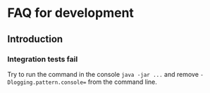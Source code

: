 # FAQ for development

## Introduction

### Integration tests fail

Try to run the command in the console `java -jar ...` and remove `-Dlogging.pattern.console=` from the command line.
 
 
